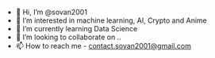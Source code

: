 - 👋 Hi, I’m @sovan2001
- 👀 I’m interested in machine learning, AI, Crypto and Anime
- 🌱 I’m currently learning Data Science
- 💞️ I’m looking to collaborate on ..
- 📫 How to reach me - contact.sovan2001@gmail.com

<!---
sovan2001/sovan2001 is a ✨ special ✨ repository because its `README.md` (this file) appears on your GitHub profile.
You can click the Preview link to take a look at your changes.
--->
